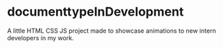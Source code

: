 # documenttypeInDevelopment
A little HTML CSS JS project made to showcase animations to new intern developers in my work.
